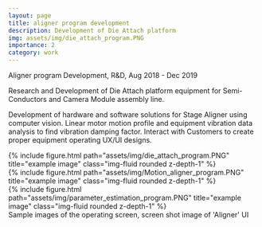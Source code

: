 ```yaml
---
layout: page
title: aligner program development
description: Development of Die Attach platform 
img: assets/img/die_attach_program.PNG
importance: 2
category: work
---
```


Aligner program Development, R&D, Aug 2018 - Dec 2019

Research and Development of Die Attach platform equipment for Semi-Conductors and Camera Module assembly line.

Development of hardware and software solutions for Stage Aligner using computer vision.
Linear motor motion profile and equipment vibration data analysis to find vibration damping factor.
Interact with Customers to create proper equipment operating UX/UI designs.

<div class="row justify-content-sm-center">
    <div class="col-sm-8 mt-3 mt-md-0">
        {% include figure.html path="assets/img/die_attach_program.PNG" title="example image" class="img-fluid rounded z-depth-1" %}
    </div>
    <div class="col-sm-4 mt-3 mt-md-0">
        {% include figure.html path="assets/img/Motion_aligner_program.PNG" title="example image" class="img-fluid rounded z-depth-1" %}
    </div>
    <div class="col-sm-4 mt-3 mt-md-0">
        {% include figure.html path="assets/img/parameter_estimation_program.PNG" title="example image" class="img-fluid rounded z-depth-1" %}
    </div>
</div>

<div class="caption">
    Sample images of the operating screen, screen shot image of 'Aligner' UI
</div>
